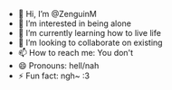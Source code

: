 - 👋 Hi, I’m @ZenguinM
- 👀 I’m interested in being alone
- 🌱 I’m currently learning how to live life
- 💞️ I’m looking to collaborate on existing
- 📫 How to reach me: You don't
- 😄 Pronouns: hell/nah
- ⚡ Fun fact: ngh~ :3

<!---
ZenguinM/ZenguinM is a ✨ special ✨ repository because its `README.md` (this file) appears on your GitHub profile.
You can click the Preview link to take a look at your changes.
--->
